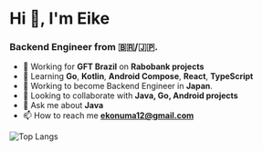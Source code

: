 <h1>Hi 👋, I'm Eike</h1>
<h3>Backend Engineer from 🇧🇷/🇯🇵.</h3>

- 🔭 Working for **GFT Brazil** on **Rabobank projects**
- 🌱 Learning **Go**, **Kotlin**, **Android Compose**, **React**, **TypeScript**
- 🎯 Working to become Backend Engineer in **Japan**.
- 👯 Looking to collaborate with **Java, Go, Android projects**
- 💬 Ask me about **Java**
- 📫 How to reach me **ekonuma12@gmail.com**

<img alt="Top Langs" src="https://github-readme-stats.vercel.app/api/top-langs/?username=ekonuma&layout=compact&show_icons=true&theme=onedark&hide=scss,css,html,JavaScript" />
